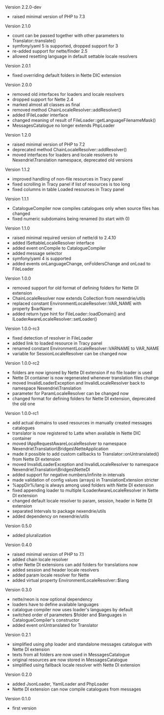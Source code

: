Version 2.2.0-dev
- raised minimal version of PHP to 7.3

Version 2.1.0
- count can be passed together with other parameters to Translator::translate()
- symfony/yaml 5 is supported, dropped support for 3
- re-added support for nette/finder 2.5
- allowed resetting language in default settable locale resolvers

Version 2.0.1
- fixed overriding default folders in Nette DIC extension

Version 2.0.0
- removed old interfaces for loaders and locale resolvers
- dropped support for Nette 2.4
- marked almost all classes as final
- removed method ChainLocaleResolver::addResolver()
- added IFileLoader interface
- changed meaning of result of FileLoader::getLanguageFilenameMask()
- MessagesCatalogue no longer extends PhpLoader

Version 1.2.0
- raised minimal version of PHP to 7.2
- deprecated method ChainLocaleResolver::addResolver()
- moved interfaces for loaders and locale resolvers to Nexendrie\Translation namespace, deprecated old versions

Version 1.1.2
- improved handling of non-file resources in Tracy panel
- fixed scrolling in Tracy panel if list of resources is too long
- fixed columns in table Loaded resources in Tracy panel

Version 1.1.1
- CatalogueCompiler now compiles catalogues only when source files has changed
- fixed numeric subdomains being renamed (to start with 0)

Version 1.1.0
- raised minimal required version of nette/di to 2.4.10
- added ISettableLocaleResolver interface
- added event onCompile to CatalogueCompiler
- added message selector
- symfony/yaml 4 is supported
- added events onLanguageChange, onFoldersChange and onLoad to FileLoader

Version 1.0.0
- removed support for old format of defining folders for Nette DI extension
- ChainLocaleResolver now extends Collection from nexendrie/utils
- replaced constant EnvironmentLocaleResolver::VAR_NAME with property $varName
- added return type hint for FileLoader::loadDomain() and ILoaderAwareLocaleResolver::setLoader()

Version 1.0.0-rc3
- fixed detection of resolver in FileLoader
- added link to loaded resource in Tracy panel
- renamed constant EnvironmentLocaleResolver::VARNAME to VAR_NAME
- variable for SessionLocaleResolver can be changed now

Version 1.0.0-rc2
- folders are now ignored by Nette DI extension if no file loader is used
- Nette DI container is now regenerated whenever translation files change
- moved InvalidLoaderException and InvalidLocaleResolver back to namespace Nexendrie\Translation
- parameter for ParamLocaleResolver can be changed now
- changed format for defining folders for Nette DI extension, deprecated the old one

Version 1.0.0-rc1
- add actual domains to used resources in manually created messages catalogues
- translator is now registered to Latte when available in Nette DIC container
- moved IAppRequestAwareLocaleResolver to namespace Nexendrie\Translation\Bridges\NetteApplication
- made it possible to add custom callbacks to Translator::onUntranslated() from Nette DI extension
- moved InvalidLoaderException and InvalidLocaleResolver to namespace Nexendrie\Translation\Bridges\NetteDI
- added support for negative numbers/infinite in intervals
- made validation of config values (arrays) in TranslationExtension stricter
- %appDir%/lang is always among used folders with Nette DI extension
- fixed appending loader to multiple ILoaderAwareLocaleResolver in Nette DI extension
- changed default locale resolver to param, session, header in Nette DI extension
- separated Intervals to package nexendrie/utils
- added dependency on nexendrie/utils

Version 0.5.0
- added pluralization

Version 0.4.0
- raised minimal version of PHP to 7.1
- added chain locale resolver
- other Nette DI extensions can add folders for translations now
- added session and header locale resolvers
- added param locale resolver for Nette
- added virtual property EnvironmentLocaleResolver::$lang

Version 0.3.0
- nette/neon is now optional dependency
- loaders have to define available languages
- catalogue compiler now uses loader's languages by default
- switched order of parameters $folder and $languages in CatalogueCompiler's constructor
- added event onUntranslated for Translator

Version 0.2.1
- simplified using php loader and standalone messages catalogue with Nette DI extension
- texts from all folders are now used in MessagesCatalogue
- original resources are now stored in MessagesCatalogue
- simplified using fallback locale resolver with Nette DI extension

Version 0.2.0
- added JsonLoader, YamlLoader and PhpLoader
- Nette DI extension can now compile catalogues from messages

Version 0.1.0
- first version
